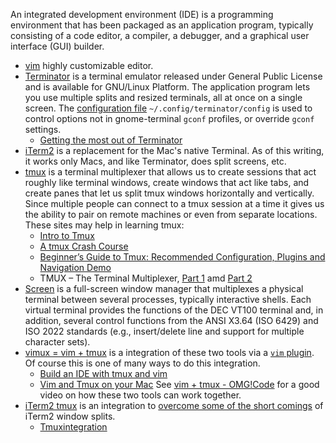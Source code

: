 An integrated development environment (IDE) is a programming environment
that has been packaged as an application program,
typically consisting of a code editor, a compiler, a debugger,
and a graphical user interface (GUI) builder.

* [vim][14] highly customizable editor.
* [Terminator][01]
is a terminal emulator released under General Public License
and is available for GNU/Linux Platform.
The application program lets you use multiple splits and resized terminals,
all at once on a single screen.
The [configuration file][02] `~/.config/terminator/config`
is used to control options not in gnome-terminal `gconf` profiles, or override `gconf` settings.
    * [Getting the most out of Terminator][20]
* [iTerm2][09] is a replacement for the Mac's native Terminal.
As of this writing, it works only Macs, and like Terminator, does split screens, etc.
* [tmux][10] is a terminal multiplexer that allows us to create sessions
that act roughly like terminal windows, create windows that act like tabs,
and create panes that let us split tmux windows horizontally and vertically.
Since multiple people can connect to a tmux session at a time it gives us
the ability to pair on remote machines or even from separate locations.
These sites may  help in learning tmux:
    * [Intro to Tmux][16]
    * [A tmux Crash Course][13]
    * [Beginner’s Guide to Tmux: Recommended Configuration, Plugins and Navigation Demo][15]
    * TMUX – The Terminal Multiplexer, [Part 1][18] amd [Part 2][19]
* [Screen][04] is a full-screen window manager that multiplexes a physical terminal
between several processes, typically interactive shells.
Each virtual terminal provides the functions of the DEC VT100 terminal and, in addition,
several control functions from the ANSI X3.64 (ISO 6429) and ISO 2022 standards
(e.g., insert/delete line and support for multiple character sets).
* [vimux = vim + tmux][05] is a integration of these two tools via a [`vim` plugin][06].
Of course this is one of many ways to do this integration.
    * [Build an IDE with tmux and vim][07]
    * [Vim and Tmux on your Mac][08]
See [vim + tmux - OMG!Code][03] for a good video on how these two tools can work together.
* [iTerm2  tmux][11] is an integration to [overcome some of the short comings][12]
of iTerm2 window splits.
    * [Tmuxintegration][17]



[01]:http://gnometerminator.blogspot.com/?view=flipcard
[02]:http://manpages.ubuntu.com/manpages/jaunty/man5/terminator_config.5.html
[03]:https://www.youtube.com/watch?v=5r6yzFEXajQ
[04]:https://www.linode.com/docs/networking/ssh/using-gnu-screen-to-manage-persistent-terminal-sessions
[05]:https://www.braintreepayments.com/blog/vimux-simple-vim-and-tmux-integration/
[06]:https://github.com/benmills/vimux
[07]:http://alexyoung.org/2011/12/19/build-an-ide-with-tmux-and-vim/
[08]:http://fideloper.com/mac-vim-tmux
[09]:https://www.iterm2.com/
[10]:https://danielmiessler.com/study/tmux/
[11]:http://www.huyng.com/posts/productivity-boost-with-tmux-iterm2-workspaces/
[12]:http://superuser.com/questions/398735/difference-between-tmux-and-shell-split-options-on-iterm2
[13]:https://robots.thoughtbot.com/a-tmux-crash-course
[14]:http://vim.wikia.com/wiki/Tutorial
[15]:https://www.codementor.io/tmux/tutorial/beginners-guide-to-tmux-navigating-and-configuring-your-tmux
[16]:http://code.tutsplus.com/tutorials/intro-to-tmux--net-33889
[17]:https://gitlab.com/gnachman/iterm2/wikis/TmuxIntegration
[18]:http://blog.hawkhost.com/2010/06/28/tmux-the-terminal-multiplexer/
[19]:http://blog.hawkhost.com/2010/07/02/tmux-%E2%80%93-the-terminal-multiplexer-part-2/
[20]:http://blog.al4.co.nz/2011/05/getting-the-most-out-of-terminator/
[21]:
[22]:
[23]:
[24]:
[25]:
[26]:
[27]:
[28]:
[29]:
[30]:

